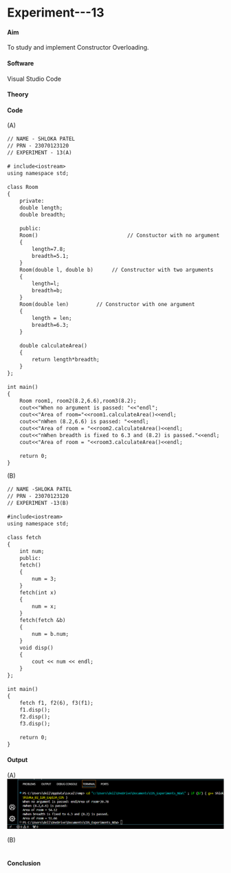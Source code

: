 # Experiment---13           

#### Aim 
To study and implement Constructor Overloading. 

#### Software                      
Visual Studio Code 

#### Theory  

#### Code 
(A) <br> 
```
// NAME - SHLOKA PATEL 
// PRN - 23070123120 
// EXPERIMENT - 13(A) 

# include<iostream>
using namespace std;

class Room
{
    private:
    double length;
    double breadth;

    public:
    Room()                             // Constuctor with no argument 
    {
        length=7.8;
        breadth=5.1;
    }
    Room(double l, double b)      // Constructor with two arguments 
    {
        length=l;
        breadth=b;
    }
    Room(double len)         // Constructor with one argument                 
    {
        length = len;
        breadth=6.3;
    }

    double calculateArea() 
    {
        return length*breadth;
    }
};

int main() 
{
    Room room1, room2(8.2,6.6),room3(8.2);
    cout<<"When no argument is passed: "<<"endl";
    cout<<"Area of room="<<room1.calculateArea()<<endl;
    cout<<"nWhen (8.2,6.6) is passed: "<<endl;
    cout<<"Area of room = "<<room2.calculateArea()<<endl;
    cout<<"nWhen breadth is fixed to 6.3 and (8.2) is passed."<<endl;
    cout<<"Area of room = "<<room3.calculateArea()<<endl;

    return 0;
} 
```

(B) <br> 
```
// NAME -SHLOKA PATEL 
// PRN - 23070123120 
// EXPERIMENT -13(B) 

#include<iostream>
using namespace std;

class fetch
{
    int num;
    public:
    fetch()
    {
        num = 3;
    }
    fetch(int x)
    {
        num = x;
    }
    fetch(fetch &b)
    {
        num = b.num;
    }
    void disp()
    {
        cout << num << endl;
    }
};

int main()
{
    fetch f1, f2(6), f3(f1);
    f1.disp();
    f2.disp();
    f3.disp();

    return 0;
}
``` 
#### Output  
(A) <br>
![](https://github.com/Shloka-Patel/Experiment---13/blob/main/Output_13A.png) 

(B) <br> 
![]() 
#### Conclusion 

